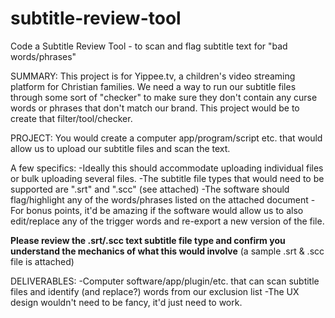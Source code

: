 # subtitle-review-tool
Code a Subtitle Review Tool - to scan and flag subtitle text for "bad words/phrases"

SUMMARY:  This project is for Yippee.tv, a children's video streaming platform for Christian families.
We need a way to run our subtitle files through some sort of "checker" to make sure they don't contain any curse words or phrases that don't match our brand.
This project would be to create that filter/tool/checker.

PROJECT: You would create a computer app/program/script etc.
that would allow us to upload our subtitle files and scan the text.  

A few specifics:
-Ideally this should accommodate uploading individual files or bulk uploading several files.
-The subtitle file types that would need to be supported are ".srt" and ".scc" (see attached)
-The software should flag/highlight any of the words/phrases listed on the attached document
-For bonus points, it'd be amazing if the software would allow us to also edit/replace any of the trigger words and re-export a new version of the file.

**Please review the .srt/.scc text subtitle file type and confirm you understand the mechanics of what this would involve** (a sample .srt & .scc file is attached)

DELIVERABLES:
-Computer software/app/plugin/etc. that can scan subtitle files and identify (and replace?) words from our exclusion list
-The UX design wouldn't need to be fancy, it'd just need to work.
